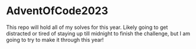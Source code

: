 # AdventOfCode2023

This repo will hold all of my solves for this year. Likely going to get distracted or tired of staying up till midnight to finish the challenge, but I am going to try to make it through this year!
